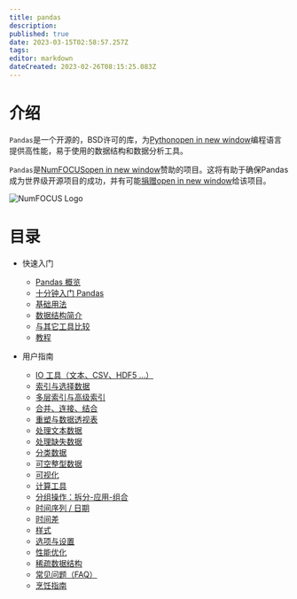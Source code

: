 ```yaml
---
title: pandas
description: 
published: true
date: 2023-03-15T02:58:57.257Z
tags: 
editor: markdown
dateCreated: 2023-02-26T08:15:25.083Z
---
```


# 介绍
`Pandas`是一个开源的，BSD许可的库，为[Pythonopen in new window](https://www.python.org/)编程语言提供高性能，易于使用的数据结构和数据分析工具。

`Pandas`是[NumFOCUSopen in new window](https://www.numfocus.org/open-source-projects.html)赞助的项目。这将有助于确保Pandas成为世界级开源项目的成功，并有可能[捐赠open in new window](https://pandas.pydata.org/donate.html)给该项目。

![NumFOCUS Logo](https://static.pypandas.thto.net/public/static/images/SponsoredProjectStamp_300px.png)

# 目录
- 快速入门
  - [Pandas 概览](https://www.pypandas.cn/docs/getting_started/overview.html)
  - [十分钟入门 Pandas](https://www.pypandas.cn/docs/getting_started/10min.html)
  - [基础用法](https://www.pypandas.cn/docs/getting_started/basics.html)
  - [数据结构简介](https://www.pypandas.cn/docs/getting_started/dsintro.html)
  - [与其它工具比较](https://www.pypandas.cn/docs/getting_started/comparison.html)
  - [教程](https://www.pypandas.cn/docs/getting_started/tutorials.html)

- 用户指南
  - [IO 工具（文本、CSV、HDF5 …）](https://www.pypandas.cn/docs/user_guide/io.html)
  - [索引与选择数据](https://www.pypandas.cn/docs/user_guide/indexing.html)
  - [多层索引与高级索引](https://www.pypandas.cn/docs/user_guide/advanced.html)
  - [合并、连接、结合](https://www.pypandas.cn/docs/user_guide/merging.html)
  - [重塑与数据透视表](https://www.pypandas.cn/docs/user_guide/reshaping.html)
  - [处理文本数据](https://www.pypandas.cn/docs/user_guide/text.html)
  - [处理缺失数据](https://www.pypandas.cn/docs/user_guide/missing_data.html)
  - [分类数据](https://www.pypandas.cn/docs/user_guide/categorical.html)
  - [可空整型数据](https://www.pypandas.cn/docs/user_guide/integer_na.html)
  - [可视化](https://www.pypandas.cn/docs/user_guide/visualization.html)
  - [计算工具](https://www.pypandas.cn/docs/user_guide/computation.html)
  - [分组操作：拆分-应用-组合](https://www.pypandas.cn/docs/user_guide/groupby.html)
  - [时间序列 / 日期](https://www.pypandas.cn/docs/user_guide/timeseries.html)
  - [时间差](https://www.pypandas.cn/docs/user_guide/timedeltas.html)
  - [样式](https://www.pypandas.cn/docs/user_guide/style.html)
  - [选项与设置](https://www.pypandas.cn/docs/user_guide/options.html)
  - [性能优化](https://www.pypandas.cn/docs/user_guide/enhancingperf.html)
  - [稀疏数据结构](https://www.pypandas.cn/docs/user_guide/sparse.html)
  - [常见问题（FAQ）](https://www.pypandas.cn/docs/user_guide/gotchas.html)
  - [烹饪指南](https://www.pypandas.cn/docs/user_guide/cookbook.html)



